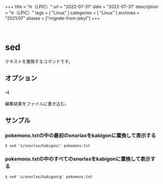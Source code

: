 +++
title = "tr（LPIC）"
url = "2022-07-31"
date = "2022-07-31"
description = "tr（LPIC）"
tags = [
  "Linux"
]
categories = [
  "Linux"
]
archives = "2021/07"
aliases = ["migrate-from-jekyl"]
+++

<br>

# sed

テキストを置換するコマンドです。


## オプション

### -i

編集結果をファイルに書き込む。


## サンプル

### pokemons.txtの中の最初のsnorlaxをkabigonに置換して表示する

```
$ sed 's/snorlax/kabigon/' pokemons.txt
```

### pokemons.txtの中のすべてのsnorlaxをkabigonに置換して表示する

```
$ sed 's/snorlax/kabigon/g' pokemons.txt
```
　